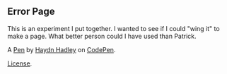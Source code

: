 Error Page
----------
This is an experiment I put together. I wanted to see if I could "wing it" to make a page. What better person could I have used than Patrick.

A [Pen](https://codepen.io/CodingMonkey/pen/dJYJaY) by [Haydn Hadley](https://codepen.io/CodingMonkey) on [CodePen](https://codepen.io).

[License](https://codepen.io/CodingMonkey/pen/dJYJaY/license).